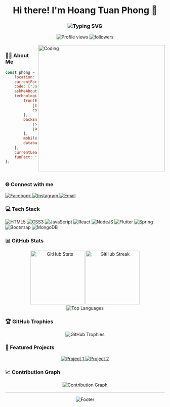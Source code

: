 <h1 align="center">Hi there! I'm Hoang Tuan Phong 👋</h1>
<h3 align="center">
    <img src="https://readme-typing-svg.herokuapp.com?font=Fira+Code&pause=1000&color=54A6FF&center=true&vCenter=true&random=false&width=435&lines=Frontend+Developer+%F0%9F%92%BB;Always+learning+new+things+%F0%9F%8C%B1;From+Vietnam+%F0%9F%87%BB%F0%9F%87%B3" alt="Typing SVG" />
</h3>

<div align="center">
    <img src="https://komarev.com/ghpvc/?username=hoangtuanphong1a&label=Profile%20views&color=0e75b6&style=flat" alt="Profile views" />
    <img src="https://img.shields.io/github/followers/hoangtuanphong1a?label=Followers&style=social" alt="followers" />
</div>

<br/>

<img align="right" alt="Coding" width="400" src="https://media.giphy.com/media/qgQUggAC3Pfv687qPC/giphy.gif](https://cdn.baoquocte.vn/stores/news_dataimages/minhhoa/012020/03/10/in_article/nhung-cong-nghe-ngu-tri-nam-2020.gif">

### 👨‍💻 About Me

```javascript
const phong = {
    location: "Vietnam 🇻🇳",
    currentFocus: "Advanced Java, Spring MVC, Flutter",
    code: ["JavaScript", "React", "Node.js", "Python"],
    askMeAbout: ["Web Dev", "Tech", "App Dev"],
    technologies: {
        frontEnd: {
            js: ["React", "Next.js"],
            css: ["Bootstrap", "Tailwind CSS", "SASS"]
        },
        backEnd: {
            js: ["Node", "Express"],
            java: ["Spring Boot", "Spring MVC"]
        },
        mobile: ["Flutter"],
        databases: ["MongoDB", "MySQL"],
    },
    currentLearning: "Expanding my full-stack capabilities",
    funFact: "I debug with console.log and refuse to use a debugger 😅"
};
```

<br/>

### 🌐 Connect with me
<div align="left">
    <a href="https://fb.com/tuan.phong.16718" target="_blank">
        <img src="https://img.shields.io/badge/Facebook-%231877F2.svg?style=for-the-badge&logo=Facebook&logoColor=white" alt="Facebook"/>
    </a>
    <a href="https://instagram.com/tuan.phong.16718" target="_blank">
        <img src="https://img.shields.io/badge/Instagram-%23E4405F.svg?style=for-the-badge&logo=Instagram&logoColor=white" alt="Instagram"/>
    </a>
    <a href="mailto:[Your Email]">
        <img src="https://img.shields.io/badge/Email-D14836?style=for-the-badge&logo=gmail&logoColor=white" alt="Email"/>
    </a>
</div>

### 💻 Tech Stack
![HTML5](https://img.shields.io/badge/html5-%23E34F26.svg?style=for-the-badge&logo=html5&logoColor=white)
![CSS3](https://img.shields.io/badge/css3-%231572B6.svg?style=for-the-badge&logo=css3&logoColor=white)
![JavaScript](https://img.shields.io/badge/javascript-%23323330.svg?style=for-the-badge&logo=javascript&logoColor=%23F7DF1E)
![React](https://img.shields.io/badge/react-%2320232a.svg?style=for-the-badge&logo=react&logoColor=%2361DAFB)
![NodeJS](https://img.shields.io/badge/node.js-6DA55F?style=for-the-badge&logo=node.js&logoColor=white)
![Flutter](https://img.shields.io/badge/Flutter-%2302569B.svg?style=for-the-badge&logo=Flutter&logoColor=white)
![Spring](https://img.shields.io/badge/spring-%236DB33F.svg?style=for-the-badge&logo=spring&logoColor=white)
![Bootstrap](https://img.shields.io/badge/bootstrap-%23563D7C.svg?style=for-the-badge&logo=bootstrap&logoColor=white)
![MongoDB](https://img.shields.io/badge/MongoDB-%234ea94b.svg?style=for-the-badge&logo=mongodb&logoColor=white)

### 📊 GitHub Stats
<div align="center">
    <img src="https://github-readme-stats.vercel.app/api?username=hoangtuanphong1a&show_icons=true&theme=tokyonight&hide_border=true&include_all_commits=true&count_private=true" alt="GitHub Stats" height="170"/>
    <img src="https://github-readme-streak-stats.herokuapp.com/?user=hoangtuanphong1a&theme=tokyonight&hide_border=true" alt="GitHub Streak" height="170"/>
</div>

<div align="center">
    <img src="https://github-readme-stats.vercel.app/api/top-langs/?username=hoangtuanphong1a&theme=tokyonight&hide_border=true&include_all_commits=true&count_private=true&layout=compact" alt="Top Languages"/>
</div>

### 🏆 GitHub Trophies
<div align="center">
    <img src="https://github-profile-trophy.vercel.app/?username=hoangtuanphong1a&theme=tokyonight&no-frame=true&no-bg=false&margin-w=4" alt="GitHub Trophies"/>
</div>

### 🚀 Featured Projects
<div align="center">
    <a href="https://github.com/yourusername/project1">
        <img src="https://github-readme-stats.vercel.app/api/pin/?username=hoangtuanphong1a&repo=project1&theme=tokyonight&hide_border=true" alt="Project 1"/>
    </a>
    <a href="https://github.com/yourusername/project2">
        <img src="https://github-readme-stats.vercel.app/api/pin/?username=hoangtuanphong1a&repo=project2&theme=tokyonight&hide_border=true" alt="Project 2"/>
    </a>
</div>

### 📈 Contribution Graph
<div align="center">
    <img src="https://github-readme-activity-graph.vercel.app/graph?username=hoangtuanphong1a&theme=tokyo-night&hide_border=true" alt="Contribution Graph"/>
</div>

---

<div align="center">
    <img src="https://readme-typing-svg.herokuapp.com?font=Fira+Code&pause=1000&color=54A6FF&center=true&vCenter=true&random=false&width=435&lines=Thanks+for+visiting!+%F0%9F%98%8A;Feel+free+to+reach+out+anytime!" alt="Footer"/>
</div>
